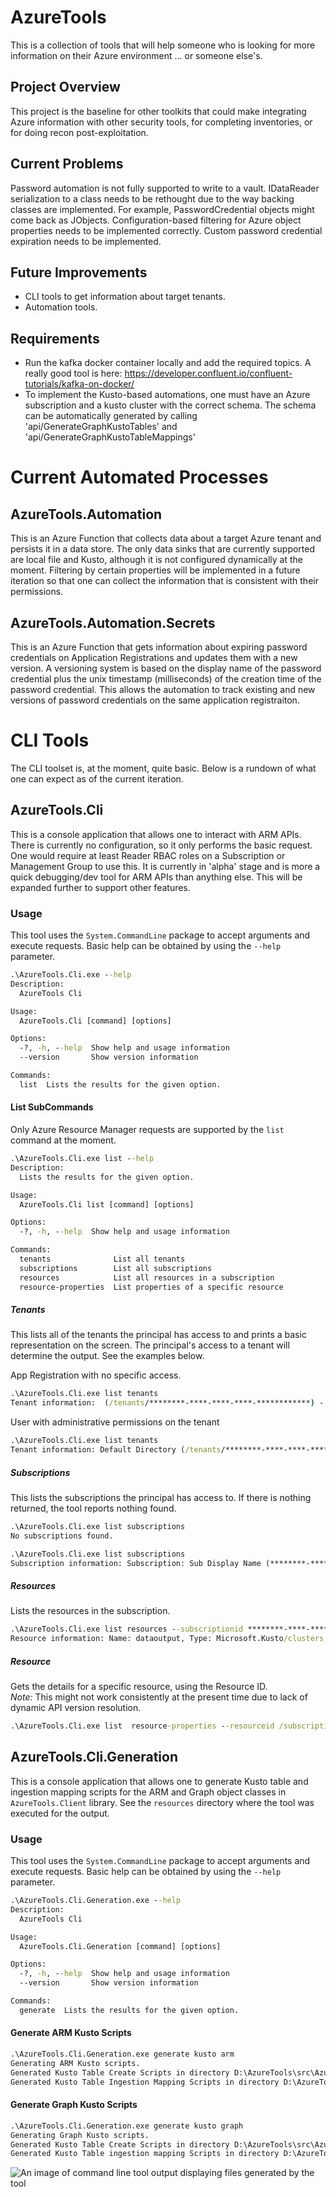 # AzureTools
This is a collection of tools that will help someone who is looking for more information on their Azure environment
... or someone else's. 

## Project Overview
This project is the baseline for other toolkits that could make integrating Azure information with other security tools, for completing inventories, or for doing recon post-exploitation. 

## Current Problems
Password automation is not fully supported to write to a vault.
IDataReader serialization to a class needs to be rethought due to the way backing classes are implemented. For example, PasswordCredential objects might come back as JObjects.
Configuration-based filtering for Azure object properties needs to be implemented correctly. 
Custom password credential expiration needs to be implemented.

## Future Improvements
- CLI tools to get information about target tenants. 
- Automation tools.

## Requirements
- Run the kafka docker container locally and add the required topics. A really good tool is here: https://developer.confluent.io/confluent-tutorials/kafka-on-docker/
- To implement the Kusto-based automations, one must have an Azure subscription and a kusto cluster with the correct schema. The schema can be automatically generated by calling 'api/GenerateGraphKustoTables' and 'api/GenerateGraphKustoTableMappings'

# Current Automated Processes
## AzureTools.Automation
This is an Azure Function that collects data about a target Azure tenant and persists it in a data store. The only data sinks that are currently supported are local file and Kusto, although it is not configured dynamically at the moment. Filtering by certain properties will be implemented in a future iteration so that one can collect the information that is consistent with their permissions.  

## AzureTools.Automation.Secrets
This is an Azure Function that gets information about expiring password credentials on Application Registrations and updates them with a new version. A versioning system is based on the display name of the password credential plus the unix timestamp (milliseconds) of the creation time of the password credential. This allows the automation to track existing and new versions of password credentials on the same application registraiton.

# CLI Tools
The CLI toolset is, at the moment, quite basic. Below is a rundown of what one can expect as of the current iteration. 

## AzureTools.Cli
This is a console application that allows one to interact with ARM APIs. There is currently no configuration, so it only performs the basic request. One would require at least Reader RBAC roles on a Subscription or Management Group to use this. It is currently in 'alpha' stage and is more a quick debugging/dev tool for ARM APIs than anything else. This will be expanded further to support other features.

### Usage
This tool uses the `System.CommandLine` package to accept arguments and execute requests. Basic help can be obtained by using the `--help` parameter.
```cmd
.\AzureTools.Cli.exe --help
Description:
  AzureTools Cli

Usage:
  AzureTools.Cli [command] [options]

Options:
  -?, -h, --help  Show help and usage information
  --version       Show version information

Commands:
  list  Lists the results for the given option.
```
#### List SubCommands
Only Azure Resource Manager requests are supported by the `list` command at the moment.
```cmd
.\AzureTools.Cli.exe list --help
Description:
  Lists the results for the given option.

Usage:
  AzureTools.Cli list [command] [options]

Options:
  -?, -h, --help  Show help and usage information

Commands:
  tenants              List all tenants
  subscriptions        List all subscriptions
  resources            List all resources in a subscription
  resource-properties  List properties of a specific resource
```
##### Tenants
This lists all of the tenants the principal has access to and prints a basic representation on the screen. The principal's access to a tenant will determine the output. See the examples below.

App Registration with no specific access.
```cmd
.\AzureTools.Cli.exe list tenants
Tenant information:  (/tenants/********-****-****-****-************) -  - Home -  -
```
User with administrative permissions on the tenant
```cmd
.\AzureTools.Cli.exe list tenants
Tenant information: Default Directory (/tenants/********-****-****-****-************) - US - Home - ******.onmicrosoft.com - AAD
```
##### Subscriptions
This lists the subscriptions the principal has access to. If there is nothing returned, the tool reports nothing found. 
```cmd
.\AzureTools.Cli.exe list subscriptions
No subscriptions found.
```
```cmd
.\AzureTools.Cli.exe list subscriptions
Subscription information: Subscription: Sub Display Name (********-****-****-****-************), State: Enabled, Tenant: ********-****-****-****-************
```
##### Resources
Lists the resources in the subscription. 
```cmd
.\AzureTools.Cli.exe list resources --subscriptionid ********-****-****-****-************
Resource information: Name: dataoutput, Type: Microsoft.Kusto/clusters, Id: /subscriptions/********-****-****-****-************/resourceGroups/Kusto/providers/Microsoft.Kusto/clusters/dataoutput
```
##### Resource
Gets the details for a specific resource, using the Resource ID. 
<br>
*Note:* This might not work consistently at the present time due to lack of dynamic API version resolution.
```cmd
.\AzureTools.Cli.exe list  resource-properties --resourceid /subscriptions/********-****-****-****-************/resourceGroups/Kusto/providers/Microsoft.Kusto/clusters/dataoutput
```

## AzureTools.Cli.Generation
This is a console application that allows one to generate Kusto table and ingestion mapping scripts for the ARM and Graph object classes in `AzureTools.Client` library. See the `resources` directory where the tool was executed for the output.
### Usage
This tool uses the `System.CommandLine` package to accept arguments and execute requests. Basic help can be obtained by using the `--help` parameter.
```cmd
.\AzureTools.Cli.Generation.exe --help
Description:
  AzureTools Cli

Usage:
  AzureTools.Cli.Generation [command] [options]

Options:
  -?, -h, --help  Show help and usage information
  --version       Show version information

Commands:
  generate  Lists the results for the given option.
```

#### Generate ARM Kusto Scripts
```cmd
.\AzureTools.Cli.Generation.exe generate kusto arm
Generating ARM Kusto scripts.
Generated Kusto Table Create Scripts in directory D:\AzureTools\src\AzureTools.Cli.Generation\bin\debug\net8.0\resources
Generated Kusto Table Ingestion Mapping Scripts in directory D:\AzureTools\src\AzureTools.Cli.Generation\bin\debug\net8.0\resources
```

#### Generate Graph Kusto Scripts
```cmd
.\AzureTools.Cli.Generation.exe generate kusto graph
Generating Graph Kusto scripts.
Generated Kusto Table Create Scripts in directory D:\AzureTools\src\AzureTools.Cli.Generation\bin\debug\net8.0\resources
Generated Kusto Table ingestion mapping Scripts in directory D:\AzureTools\src\AzureTools.Cli.Generation\bin\debug\net8.0\resources
```
![An image of command line tool output displaying files generated by the tool](docs/images/generatedscripts.png)